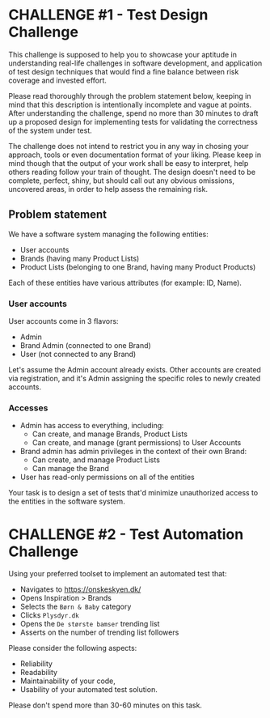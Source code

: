 # CHALLENGE #1 - Test Design Challenge

This challenge is supposed to help you to showcase your aptitude in understanding
real-life challenges in software development, and application of test design 
techniques that would find a fine balance between risk coverage and invested effort.

Please read thoroughly through the problem statement below, keeping in mind that
this description is intentionally incomplete and vague at points. After understanding
the challenge, spend no more than 30 minutes to draft up a proposed design for 
implementing tests for validating the correctness of the system under test.

The challenge does not intend to restrict you in any way in chosing your approach,
tools or even documentation format of your liking. Please keep in mind though that
the output of your work shall be easy to interpret, help others reading follow your
train of thought. The design doesn't need to be complete, perfect, shiny, but should
call out any obvious omissions, uncovered areas, in order to help assess the remaining
risk.

## Problem statement

We have a software system managing the following entities:
  * User accounts
  * Brands (having many Product Lists)
  * Product Lists (belonging to one Brand, having many Product Products)

Each of these entities have various attributes (for example: ID, Name).

### User accounts

User accounts come in 3 flavors:
  * Admin
  * Brand Admin (connected to one Brand)
  * User (not connected to any Brand)

Let's assume the Admin account already exists. Other accounts are created via registration,
and it's Admin assigning the specific roles to newly created accounts.

### Accesses

  * Admin has access to everything, including:
    * Can create, and manage Brands, Product Lists
    * Can create, and manage (grant permissions) to User Accounts
  * Brand admin has admin privileges in the context of their own Brand:
    * Can create, and manage Product Lists
    * Can manage the Brand
  * User has read-only permissions on all of the entities

Your task is to design a set of tests that'd minimize unauthorized access to the entities
in the software system.

# CHALLENGE #2 - Test Automation Challenge

Using your preferred toolset to implement an automated test that:
  * Navigates to https://onskeskyen.dk/
  * Opens Inspiration > Brands
  * Selects the `Børn & Baby` category
  * Clicks `Plysdyr.dk`
  * Opens the `De største bamser` trending list
  * Asserts on the number of trending list followers

Please consider the following aspects:
  * Reliability
  * Readability
  * Maintainability of your code,
  * Usability of your automated test solution.

Please don't spend more than 30-60 minutes on this task.
